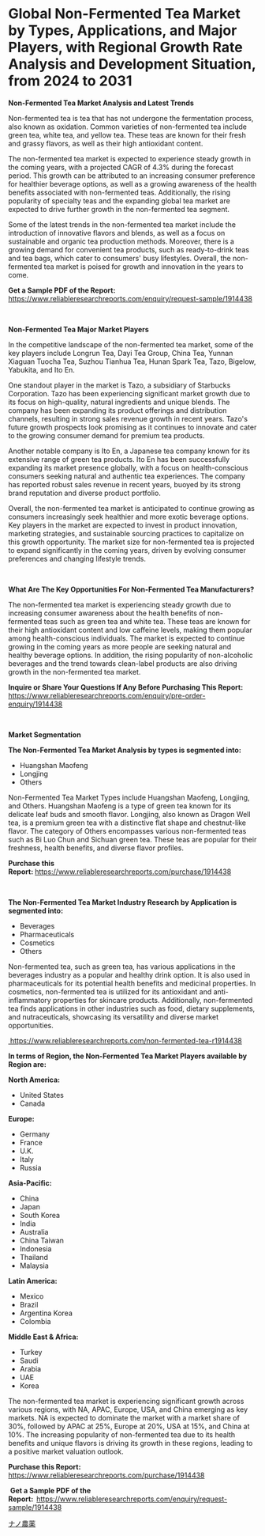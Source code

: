 <p><h1>Global Non-Fermented Tea Market by Types, Applications, and Major Players, with Regional Growth Rate Analysis and Development Situation, from 2024 to 2031</h1></p><p><strong>Non-Fermented Tea Market Analysis and Latest Trends</strong></p>
<p><p>Non-fermented tea is tea that has not undergone the fermentation process, also known as oxidation. Common varieties of non-fermented tea include green tea, white tea, and yellow tea. These teas are known for their fresh and grassy flavors, as well as their high antioxidant content.</p><p>The non-fermented tea market is expected to experience steady growth in the coming years, with a projected CAGR of 4.3% during the forecast period. This growth can be attributed to an increasing consumer preference for healthier beverage options, as well as a growing awareness of the health benefits associated with non-fermented teas. Additionally, the rising popularity of specialty teas and the expanding global tea market are expected to drive further growth in the non-fermented tea segment.</p><p>Some of the latest trends in the non-fermented tea market include the introduction of innovative flavors and blends, as well as a focus on sustainable and organic tea production methods. Moreover, there is a growing demand for convenient tea products, such as ready-to-drink teas and tea bags, which cater to consumers' busy lifestyles. Overall, the non-fermented tea market is poised for growth and innovation in the years to come.</p></p>
<p><strong>Get a Sample PDF of the Report:&nbsp;</strong> <a href="https://www.reliableresearchreports.com/enquiry/request-sample/1914438">https://www.reliableresearchreports.com/enquiry/request-sample/1914438</a></p>
<p>&nbsp;</p>
<p><strong>Non-Fermented Tea Major Market Players</strong></p>
<p><p>In the competitive landscape of the non-fermented tea market, some of the key players include Longrun Tea, Dayi Tea Group, China Tea, Yunnan Xiaguan Tuocha Tea, Suzhou Tianhua Tea, Hunan Spark Tea, Tazo, Bigelow, Yabukita, and Ito En.</p><p>One standout player in the market is Tazo, a subsidiary of Starbucks Corporation. Tazo has been experiencing significant market growth due to its focus on high-quality, natural ingredients and unique blends. The company has been expanding its product offerings and distribution channels, resulting in strong sales revenue growth in recent years. Tazo's future growth prospects look promising as it continues to innovate and cater to the growing consumer demand for premium tea products.</p><p>Another notable company is Ito En, a Japanese tea company known for its extensive range of green tea products. Ito En has been successfully expanding its market presence globally, with a focus on health-conscious consumers seeking natural and authentic tea experiences. The company has reported robust sales revenue in recent years, buoyed by its strong brand reputation and diverse product portfolio.</p><p>Overall, the non-fermented tea market is anticipated to continue growing as consumers increasingly seek healthier and more exotic beverage options. Key players in the market are expected to invest in product innovation, marketing strategies, and sustainable sourcing practices to capitalize on this growth opportunity. The market size for non-fermented tea is projected to expand significantly in the coming years, driven by evolving consumer preferences and changing lifestyle trends.</p></p>
<p>&nbsp;</p>
<p><strong>What Are The Key Opportunities For Non-Fermented Tea Manufacturers?</strong></p>
<p><p>The non-fermented tea market is experiencing steady growth due to increasing consumer awareness about the health benefits of non-fermented teas such as green tea and white tea. These teas are known for their high antioxidant content and low caffeine levels, making them popular among health-conscious individuals. The market is expected to continue growing in the coming years as more people are seeking natural and healthy beverage options. In addition, the rising popularity of non-alcoholic beverages and the trend towards clean-label products are also driving growth in the non-fermented tea market.</p></p>
<p><strong>Inquire or Share Your Questions If Any Before Purchasing This Report:</strong> <a href="https://www.reliableresearchreports.com/enquiry/pre-order-enquiry/1914438">https://www.reliableresearchreports.com/enquiry/pre-order-enquiry/1914438</a></p>
<p>&nbsp;</p>
<p><strong>Market Segmentation</strong></p>
<p><strong>The Non-Fermented Tea Market Analysis by types is segmented into:</strong></p>
<p><ul><li>Huangshan Maofeng</li><li>Longjing</li><li>Others</li></ul></p>
<p><p>Non-Fermented Tea Market Types include Huangshan Maofeng, Longjing, and Others. Huangshan Maofeng is a type of green tea known for its delicate leaf buds and smooth flavor. Longjing, also known as Dragon Well tea, is a premium green tea with a distinctive flat shape and chestnut-like flavor. The category of Others encompasses various non-fermented teas such as Bi Luo Chun and Sichuan green tea. These teas are popular for their freshness, health benefits, and diverse flavor profiles.</p></p>
<p><strong>Purchase this Report:&nbsp;</strong><a href="https://www.reliableresearchreports.com/purchase/1914438">https://www.reliableresearchreports.com/purchase/1914438</a></p>
<p>&nbsp;</p>
<p><strong>The Non-Fermented Tea Market Industry Research by Application is segmented into:</strong></p>
<p><ul><li>Beverages</li><li>Pharmaceuticals</li><li>Cosmetics</li><li>Others</li></ul></p>
<p><p>Non-fermented tea, such as green tea, has various applications in the beverages industry as a popular and healthy drink option. It is also used in pharmaceuticals for its potential health benefits and medicinal properties. In cosmetics, non-fermented tea is utilized for its antioxidant and anti-inflammatory properties for skincare products. Additionally, non-fermented tea finds applications in other industries such as food, dietary supplements, and nutraceuticals, showcasing its versatility and diverse market opportunities.</p></p>
<p><a href="https://www.reliableresearchreports.com/non-fermented-tea-r1914438">&nbsp;https://www.reliableresearchreports.com/non-fermented-tea-r1914438</a></p>
<p><strong>In terms of Region, the Non-Fermented Tea Market Players available by Region are:</strong></p>
<p>
    <p> <strong> North America: </strong>
        <ul>
            <li>United States</li>
            <li>Canada</li>
        </ul>
        </p> 
    <p> <strong> Europe: </strong>
        <ul>
            <li>Germany</li>
            <li>France</li>
            <li>U.K.</li>
            <li>Italy</li>
            <li>Russia</li>
        </ul>
        </p> 
    <p> <strong> Asia-Pacific: </strong>
        <ul>
            <li>China</li>
            <li>Japan</li>
            <li>South Korea</li>
            <li>India</li>
            <li>Australia</li>
            <li>China Taiwan</li>
            <li>Indonesia</li>
            <li>Thailand</li>
            <li>Malaysia</li>
        </ul>
        </p> 
    <p> <strong> Latin America: </strong>
        <ul>
            <li>Mexico</li>
            <li>Brazil</li>
            <li>Argentina Korea</li>
            <li>Colombia</li>
        </ul>
        </p> 
    <p> <strong> Middle East & Africa: </strong>
        <ul>
            <li>Turkey</li>
            <li>Saudi</li>
            <li>Arabia</li>
            <li>UAE</li>
            <li>Korea</li>
        </ul>
    </p>
    </p>
<p><p>The non-fermented tea market is experiencing significant growth across various regions, with NA, APAC, Europe, USA, and China emerging as key markets. NA is expected to dominate the market with a market share of 30%, followed by APAC at 25%, Europe at 20%, USA at 15%, and China at 10%. The increasing popularity of non-fermented tea due to its health benefits and unique flavors is driving its growth in these regions, leading to a positive market valuation outlook.</p></p>
<p><strong>Purchase this Report: </strong><a href="https://www.reliableresearchreports.com/purchase/1914438">https://www.reliableresearchreports.com/purchase/1914438</a></p>
<p>&nbsp;<strong>Get a Sample PDF of the Report:&nbsp;&nbsp;</strong><a href="https://www.reliableresearchreports.com/enquiry/request-sample/1914438">https://www.reliableresearchreports.com/enquiry/request-sample/1914438</a></p>
<p><strong></strong></p>
<p><p><a href="https://github.com/one-cool-chick/Market-Research-Report-List-1/blob/main/792575119885.md">ナノ農薬</a></p></p>